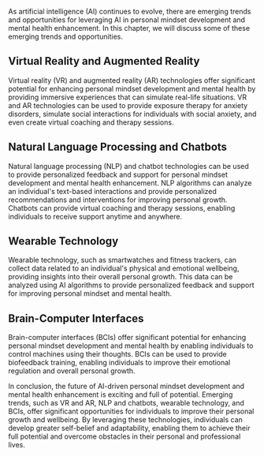 
As artificial intelligence (AI) continues to evolve, there are emerging trends and opportunities for leveraging AI in personal mindset development and mental health enhancement. In this chapter, we will discuss some of these emerging trends and opportunities.

Virtual Reality and Augmented Reality
-------------------------------------

Virtual reality (VR) and augmented reality (AR) technologies offer significant potential for enhancing personal mindset development and mental health by providing immersive experiences that can simulate real-life situations. VR and AR technologies can be used to provide exposure therapy for anxiety disorders, simulate social interactions for individuals with social anxiety, and even create virtual coaching and therapy sessions.

Natural Language Processing and Chatbots
----------------------------------------

Natural language processing (NLP) and chatbot technologies can be used to provide personalized feedback and support for personal mindset development and mental health enhancement. NLP algorithms can analyze an individual's text-based interactions and provide personalized recommendations and interventions for improving personal growth. Chatbots can provide virtual coaching and therapy sessions, enabling individuals to receive support anytime and anywhere.

Wearable Technology
-------------------

Wearable technology, such as smartwatches and fitness trackers, can collect data related to an individual's physical and emotional wellbeing, providing insights into their overall personal growth. This data can be analyzed using AI algorithms to provide personalized feedback and support for improving personal mindset and mental health.

Brain-Computer Interfaces
-------------------------

Brain-computer interfaces (BCIs) offer significant potential for enhancing personal mindset development and mental health by enabling individuals to control machines using their thoughts. BCIs can be used to provide biofeedback training, enabling individuals to improve their emotional regulation and overall personal growth.

In conclusion, the future of AI-driven personal mindset development and mental health enhancement is exciting and full of potential. Emerging trends, such as VR and AR, NLP and chatbots, wearable technology, and BCIs, offer significant opportunities for individuals to improve their personal growth and wellbeing. By leveraging these technologies, individuals can develop greater self-belief and adaptability, enabling them to achieve their full potential and overcome obstacles in their personal and professional lives.
